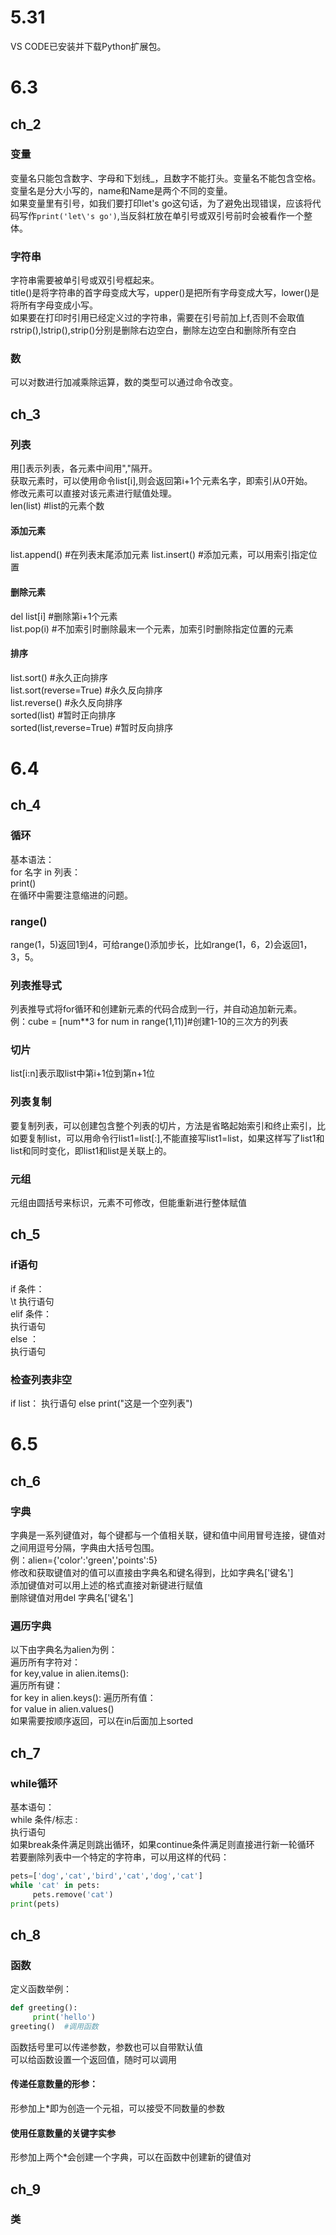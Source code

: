 # 5.31
VS CODE已安装并下载Python扩展包。
# 6.3 
## ch_2
### 变量
变量名只能包含数字、字母和下划线_，且数字不能打头。变量名不能包含空格。  
变量名是分大小写的，name和Name是两个不同的变量。  
如果变量里有引号，如我们要打印let's go这句话，为了避免出现错误，应该将代码写作`print('let\'s go')`,当反斜杠放在单引号或双引号前时会被看作一个整体。  
### 字符串
字符串需要被单引号或双引号框起来。  
title()是将字符串的首字母变成大写，upper()是把所有字母变成大写，lower()是将所有字母变成小写。  
如果要在打印时引用已经定义过的字符串，需要在引号前加上f,否则不会取值  
rstrip(),lstrip(),strip()分别是删除右边空白，删除左边空白和删除所有空白  
### 数
可以对数进行加减乘除运算，数的类型可以通过命令改变。  
## ch_3
### 列表
用[]表示列表，各元素中间用","隔开。  
获取元素时，可以使用命令list[i],则会返回第i+1个元素名字，即索引从0开始。  
修改元素可以直接对该元素进行赋值处理。  
len(list) #list的元素个数
#### 添加元素
list.append() #在列表末尾添加元素
list.insert() #添加元素，可以用索引指定位置
#### 删除元素
del list[i] #删除第i+1个元素  
list.pop(i) #不加索引时删除最末一个元素，加索引时删除指定位置的元素  
#### 排序
list.sort() #永久正向排序  
list.sort(reverse=True) #永久反向排序  
list.reverse() #永久反向排序  
sorted(list) #暂时正向排序  
sorted(list,reverse=True) #暂时反向排序
# 6.4
## ch_4
### 循环
基本语法：  
for 名字 in 列表：  
     print()  
在循环中需要注意缩进的问题。  
### range()
range(1，5)返回1到4，可给range()添加步长，比如range(1，6，2)会返回1，3，5。  
### 列表推导式
列表推导式将for循环和创建新元素的代码合成到一行，并自动追加新元素。  
例：cube = [num**3 for num in range(1,11)]#创建1-10的三次方的列表  
### 切片
list[i:n]表示取list中第i+1位到第n+1位  
### 列表复制
要复制列表，可以创建包含整个列表的切片，方法是省略起始索引和终止索引，比如要复制list，可以用命令行list1=list[:],不能直接写list1=list，如果这样写了list1和list和同时变化，即list1和list是关联上的。  
### 元组
元组由圆括号来标识，元素不可修改，但能重新进行整体赋值  
## ch_5
### if语句
if 条件：  
  \t    执行语句  
elif 条件：  
      执行语句  
else ：  
      执行语句  
### 检查列表非空
if list：
    执行语句
else
    print("这是一个空列表")
# 6.5
## ch_6
### 字典
字典是一系列键值对，每个键都与一个值相关联，键和值中间用冒号连接，键值对之间用逗号分隔，字典由大括号包围。   
例：alien={'color':'green','points':5}  
修改和获取键值对的值可以直接由字典名和键名得到，比如字典名['键名']  
添加键值对可以用上述的格式直接对新键进行赋值  
删除键值对用del 字典名['键名']   
### 遍历字典
以下由字典名为alien为例：  
遍历所有字符对：  
for key,value in alien.items():  
遍历所有键：  
for key in alien.keys():
遍历所有值：  
for value in alien.values()  
如果需要按顺序返回，可以在in后面加上sorted  
## ch_7
### while循环  
基本语句：  
while 条件/标志 :  
     执行语句  
如果break条件满足则跳出循环，如果continue条件满足则直接进行新一轮循环  
若要删除列表中一个特定的字符串，可以用这样的代码：
```python
pets=['dog','cat','bird','cat','dog','cat']
while 'cat' in pets:
     pets.remove('cat')
print(pets)
```
## ch_8
### 函数
定义函数举例：
```python
def greeting():
     print('hello')
greeting()  #调用函数
```
函数括号里可以传递参数，参数也可以自带默认值  
可以给函数设置一个返回值，随时可以调用  
#### 传递任意数量的形参：  
形参加上*即为创造一个元祖，可以接受不同数量的参数  
#### 使用任意数量的关键字实参  
形参加上两个*会创建一个字典，可以在函数中创建新的键值对  

## ch_9 
### 类


